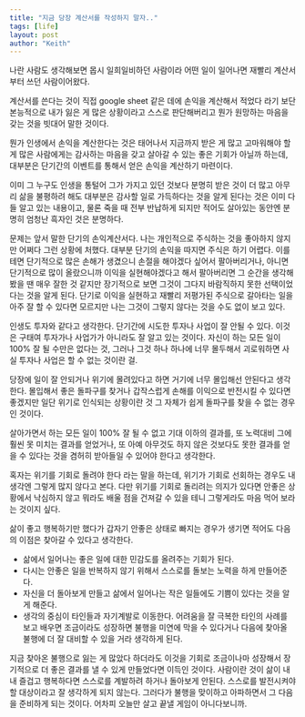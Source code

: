 ```yaml
---
title: "지금 당장 계산서를 작성하지 말자.."
tags: [life]
layout: post
author: "Keith"
---
```


나란 사람도 생각해보면 몹시 일희일비하던 사람이라 어떤 일이 일어나면 재빨리 계산서부터 쓰던 사람이어왔다. 

계산서를 쓴다는 것이 직접 google sheet 같은 데에 손익을 계산해서 적었다 라기 보단 본능적으로 내가 잃은 게 많은 상황이라고 스스로 판단해버리고 뭔가 원망하는 마음을 갖는 것을 빗대어 말한 것이다.

뭔가 인생에서 손익을 계산한다는 것은 태어나서 지금까지 받은 게 많고 고마워해야 할 게 많은 사람에게는 감사하는 마음을 갖고 살아갈 수 있는 좋은 기회가 아닐까 하는데, 대부분은 단기간의 이벤트를 통해서 얻은 손익을 계산하기 마련이다.

이미 그 누구도 인생을 통털어 그가 가지고 있던 것보다 분명히 받은 것이 더 많고 아무리 삶을 불평하려 해도 대부분은 감사할 일로 가득하다는 것을 알게 된다는 것은 이미 다들 알고 있는 내용이고, 물론 죽을 때 전부 반납하게 되지만 적어도 살아있는 동안엔 분명히 엄청난 흑자인 것은 분명하다.

문제는 앞서 말한 단기의 손익계산서다. 나는 개인적으로 주식하는 것을 좋아하지 않지만 어쩌다 그런 상황에 처했다. 대부분 단기의 손익을 따지면 주식은 하기 어렵다. 이를테면 단기적으로 많은 손해가 생겼으니 손절을 해야겠다 싶어서 팔아버리거나, 아니면 단기적으로 많이 올랐으니까 이익을 실현해야겠다고 해서 팔아버리면 그 순간을 생각해봤을 땐 매우 잘한 것 같지만 장기적으로 보면 그것이 그다지 바람직하지 못한 선택이었다는 것을 알게 된다. 단기로 이익을 실현하고 재빨리 저평가된 주식으로 갈아타는 일을 아주 잘 할 수 있다면 모르지만 나는 그것이 그렇지 않다는 것을 수도 없이 보고 있다.

인생도 투자와 같다고 생각한다. 단기간에 시도한 투자나 사업이 잘 안될 수 있다. 이것은 구태여 투자가나 사업가가 아니라도 잘 알고 있는 것이다. 자신이 하는 모든 일이 100% 잘 될 수만은 없다는 것, 그러나 그것 하나 하나에 너무 몰두해서 괴로워하면 사실 투자나 사업은 할 수 없는 것이란 걸. 

당장에 일이 잘 안되거나 위기에 몰려있다고 하면 거기에 너무 몰입해선 안된다고 생각한다. 몰입해서 좋은 돌파구를 찾거나 갑작스럽게 손해를 이익으로 반전시킬 수 있다면 좋겠지만 일단 위기로 인식되는 상황이란 것 그 자체가 쉽게 돌파구를 찾을 수 없는 경우인 것이다. 

살아가면서 하는 모든 일이 100% 잘 될 수 없고 기대 이하의 결과를, 또 노력대비 그에 훨씬 못 미치는 결과를 얻었거나, 또 아예 아무것도 하지 않은 것보다도 못한 결과를 얻을 수 있다는 것을 겸허히 받아들일 수 있어야 한다고 생각한다.

혹자는 위기를 기회로 돌려야 한다 라는 말을 하는데, 위기가 기회로 선회하는 경우도 내 생각엔 그렇게 많지 않다고 본다. 다만 위기를 기회로 돌리려는 의지가 있다면 안좋은 상황에서 낙심하지 않고 뭐라도 배울 점을 건져갈 수 있을 테니 그렇게라도 마음 먹어 보라는 것이지 싶다.

삶이 좋고 행복하기만 했다가 갑자기 안좋은 상태로 빠지는 경우가 생기면 적어도 다음의 이점은 찾아갈 수 있다고 생각한다.

- 삶에서 일어나는 좋은 일에 대한 민감도를 올려주는 기회가 된다.
- 다시는 안좋은 일을 반복하지 않기 위해서 스스로를 돌보는 노력을 하게 만들어준다.
- 자신을 더 돌아보게 만들고 삶에서 일어나는 작은 일들에도 기쁨이 있다는 것을 알게 해준다.
- 생각의 중심이 타인들과 자기계발로 이동한다. 어려움을 잘 극복한 타인의 사례를 보고 배우면 조금이라도 성장하면 불행을 미연에 막을 수 있다거나 다음에 찾아올 불행에 더 잘 대비할 수 있을 거라 생각하게 된다. 

지금 찾아온 불행으로 잃는 게 많았다 하더라도 이것을 기회로 조금이나마 성장해서 장기적으로 더 좋은 결과를 낼 수 있게 만들었다면 이득인 것이다. 사람이란 것이 삶이 내내 즐겁고 행복하다면 스스로를 계발하려 하거나 돌아보게 안된다. 스스로를 발전시켜야 할 대상이라고 잘 생각하게 되지 않는다. 그러다가 불행을 맞이하고 아파하면서 그 다음을 준비하게 되는 것이다. 어차피 오늘만 살고 끝낼 게임이 아니다보니까.